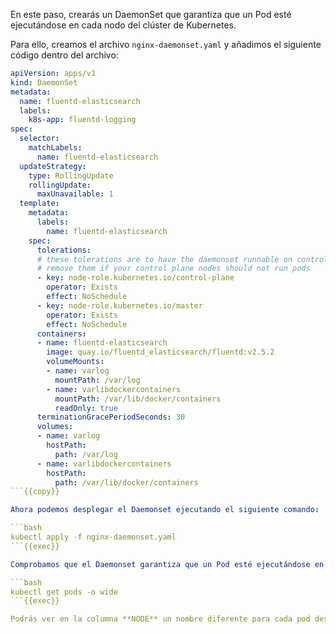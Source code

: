 En este paso, crearás un DaemonSet que garantiza que un Pod esté ejecutándose en cada nodo del clúster de Kubernetes.

Para ello, creamos el archivo `nginx-daemonset.yaml` y añadimos el siguiente código dentro del archivo:

```yaml
apiVersion: apps/v1
kind: DaemonSet
metadata:
  name: fluentd-elasticsearch
  labels:
    k8s-app: fluentd-logging
spec:
  selector:
    matchLabels:
      name: fluentd-elasticsearch
  updateStrategy:
    type: RollingUpdate
    rollingUpdate:
      maxUnavailable: 1
  template:
    metadata:
      labels:
        name: fluentd-elasticsearch
    spec:
      tolerations:
      # these tolerations are to have the daemonset runnable on control plane nodes
      # remove them if your control plane nodes should not run pods
      - key: node-role.kubernetes.io/control-plane
        operator: Exists
        effect: NoSchedule
      - key: node-role.kubernetes.io/master
        operator: Exists
        effect: NoSchedule
      containers:
      - name: fluentd-elasticsearch
        image: quay.io/fluentd_elasticsearch/fluentd:v2.5.2
        volumeMounts:
        - name: varlog
          mountPath: /var/log
        - name: varlibdockercontainers
          mountPath: /var/lib/docker/containers
          readOnly: true
      terminationGracePeriodSeconds: 30
      volumes:
      - name: varlog
        hostPath:
          path: /var/log
      - name: varlibdockercontainers
        hostPath:
          path: /var/lib/docker/containers
```{{copy}}

Ahora podemos desplegar el Daemonset ejecutando el siguiente comando:

```bash
kubectl apply -f nginx-daemonset.yaml
```{{exec}}

Comprobamos que el Daemonset garantiza que un Pod esté ejecutándose en cada nodo del clúster de Kubernetes: 

```bash
kubectl get pods -o wide
```{{exec}}

Podrás ver en la columna **NODE** un nombre diferente para cada pod desplegado, ya que un DaemonSet asegura que haya un pod en ejecución en cada nodo del clúster. Esto permite que cada nodo ejecute una copia del pod, garantizando que los recursos o servicios necesarios estén disponibles en todos los nodos del clúster.